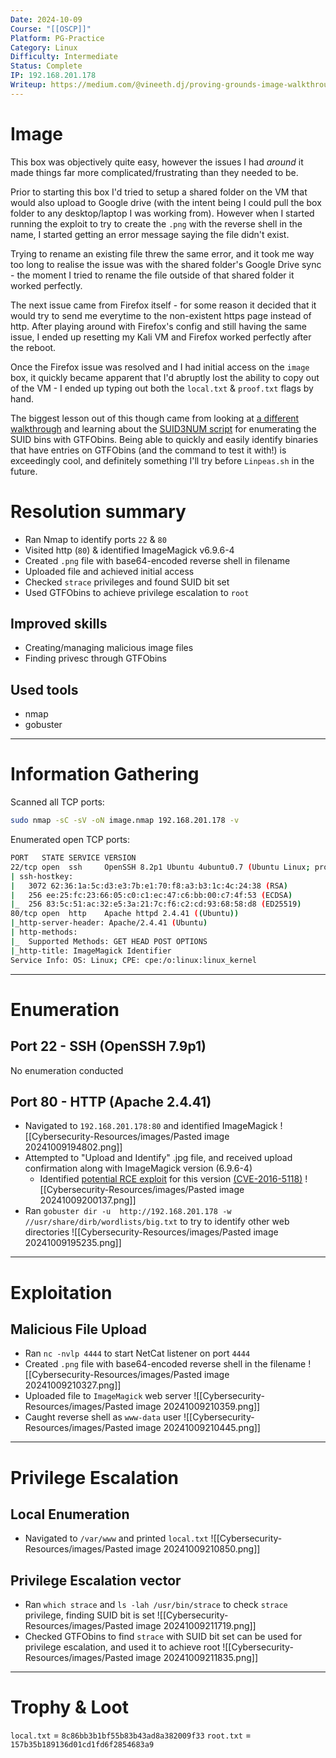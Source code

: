 ```yaml
---
Date: 2024-10-09
Course: "[[OSCP]]"
Platform: PG-Practice
Category: Linux
Difficulty: Intermediate
Status: Complete
IP: 192.168.201.178
Writeup: https://medium.com/@vineeth.dj/proving-grounds-image-walkthrough-cf7e0b09ba93
---
```

# Image
This box was objectively quite easy, however the issues I had *around* it made things far more complicated/frustrating than they needed to be. 

Prior to starting this box I'd tried to setup a shared folder on the VM that would also upload to Google drive (with the intent being I could pull the box folder to any desktop/laptop I was working from). However when I started running the exploit to try to create the `.png` with the reverse shell in the name, I started getting an error message saying the file didn't exist. 

Trying to rename an existing file threw the same error, and it took me way too long to realise the issue was with the shared folder's Google Drive sync - the moment I tried to rename the file outside of that shared folder it worked perfectly.

The next issue came from Firefox itself - for some reason it decided that it would try to send me everytime to the non-existent https page instead of http. After playing around with Firefox's config and still having the same issue, I ended up resetting my Kali VM and Firefox worked perfectly after the reboot. 

Once the Firefox issue was resolved and I had initial access on the `image` box, it quickly became apparent that I'd abruptly lost the ability to copy out of the VM - I ended up typing out both the `local.txt` & `proof.txt` flags by hand. 

The biggest lesson out of this though came from looking at [a different walkthrough](https://medium.com/@robertip/oscp-practice-image-proving-ground-practice-47a18735fa20) and learning about the [SUID3NUM script](https://github.com/Anon-Exploiter/SUID3NUM) for enumerating the SUID bins with GTFObins. Being able to quickly and easily identify binaries that have entries on GTFObins (and the command to test it with!) is exceedingly cool, and definitely something I'll try before `Linpeas.sh` in the future.

# Resolution summary
- Ran Nmap to identify ports `22` & `80`
- Visited http (`80`) & identified ImageMagick v6.9.6-4
- Created `.png` file with base64-encoded reverse shell in filename
- Uploaded file and achieved initial access
- Checked `strace` privileges and found SUID bit set
- Used GTFObins to achieve privilege escalation to `root`
## Improved skills
- Creating/managing malicious image files
- Finding privesc through GTFObins
## Used tools
- nmap
- gobuster

---
# Information Gathering
Scanned all TCP ports:
```bash
sudo nmap -sC -sV -oN image.nmap 192.168.201.178 -v
```

Enumerated open TCP ports:
```bash
PORT   STATE SERVICE VERSION                                                                                      
22/tcp open  ssh     OpenSSH 8.2p1 Ubuntu 4ubuntu0.7 (Ubuntu Linux; protocol 2.0)
| ssh-hostkey: 
|   3072 62:36:1a:5c:d3:e3:7b:e1:70:f8:a3:b3:1c:4c:24:38 (RSA)
|   256 ee:25:fc:23:66:05:c0:c1:ec:47:c6:bb:00:c7:4f:53 (ECDSA)
|_  256 83:5c:51:ac:32:e5:3a:21:7c:f6:c2:cd:93:68:58:d8 (ED25519)
80/tcp open  http    Apache httpd 2.4.41 ((Ubuntu))
|_http-server-header: Apache/2.4.41 (Ubuntu)
| http-methods: 
|_  Supported Methods: GET HEAD POST OPTIONS
|_http-title: ImageMagick Identifier
Service Info: OS: Linux; CPE: cpe:/o:linux:linux_kernel
```

---
# Enumeration
## Port 22 - SSH (OpenSSH 7.9p1)
No enumeration conducted
## Port 80 - HTTP (Apache 2.4.41)
- Navigated to `192.168.201.178:80` and identified ImageMagick
![[Cybersecurity-Resources/images/Pasted image 20241009194802.png]]
- Attempted to "Upload and Identify" .jpg file, and received upload confirmation along with ImageMagick version (6.9.6-4)
	- Identified [potential RCE exploit](https://github.com/overgrowncarrot1/ImageTragick_CVE-2023-34152) for this version [(CVE-2016-5118)](https://github.com/advisories/GHSA-6w95-mr48-gp8c)
![[Cybersecurity-Resources/images/Pasted image 20241009200137.png]]
- Ran `gobuster dir -u  http://192.168.201.178 -w //usr/share/dirb/wordlists/big.txt` to try to identify other web directories
![[Cybersecurity-Resources/images/Pasted image 20241009195235.png]]
---
# Exploitation
## Malicious File Upload
- Ran `nc -nvlp 4444` to start NetCat listener on port `4444`
- Created `.png` file with base64-encoded reverse shell in the filename
![[Cybersecurity-Resources/images/Pasted image 20241009210327.png]]
- Uploaded file to `ImageMagick` web server
![[Cybersecurity-Resources/images/Pasted image 20241009210359.png]]
- Caught reverse shell as `www-data` user
![[Cybersecurity-Resources/images/Pasted image 20241009210445.png]]
---
# Privilege Escalation
## Local Enumeration
- Navigated to `/var/www` and printed `local.txt`
![[Cybersecurity-Resources/images/Pasted image 20241009210850.png]]
## Privilege Escalation vector
- Ran `which strace` and `ls -lah /usr/bin/strace` to check `strace` privilege, finding SUID bit is set
![[Cybersecurity-Resources/images/Pasted image 20241009211719.png]]
- Checked GTFObins to find `strace` with SUID bit set can be used for privilege escalation, and used it to achieve root
![[Cybersecurity-Resources/images/Pasted image 20241009211835.png]]
---
# Trophy & Loot
`local.txt` = `8c86bb3b1bf55b83b43ad8a382009f33`
`root.txt` = `157b35b189136d01cd1fd6f2854683a9`
